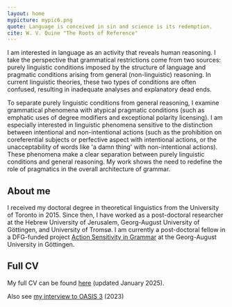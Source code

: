 ```yaml
---
layout: home
mypicture: mypic6.png
quote: Language is conceived in sin and science is its redemption.
cite: W. V. Quine "The Roots of Reference"
---
```


I am interested in language as an activity that reveals human reasoning.
I take the perspective that grammatical restrictions come from two sources: purely linguistic conditions imposed by the structure of language and pragmatic conditions arising from general (non-linguistic) reasoning.
In current linguistic theories, these two types of conditions are often confused, resulting in inadequate analyses and explanatory dead ends.

To separate purely linguistic conditions from general reasoning, I examine grammatical phenomena with atypical pragmatic conditions (such as emphatic uses of degree modifiers and exceptional polarity licensing).
I am especially interested in linguistic phenomena sensitive to the distinction between intentional and non-intentional actions (such as the prohibition on coreferential subjects or perfective aspect with intentional actions, or the unacceptability of words like 'a damn thing' with non-intentional actions).
These phenomena make a clear separation between purely linguistic  conditions and general reasoning.
My work shows the need to redefine the role of pragmatics in the overall architecture of grammar.

## About me

I received my doctoral degree in theoretical linguistics from  the University of Toronto in 2015.
Since then, I have worked as a post-doctoral researcher at the Hebrew University of Jerusalem, Georg-August University of Göttingen, and University of Tromsø.
I am currently a post-doctoral fellow in a DFG-funded project <a  target='_blank' rel="noopener noreferrer" href="https://uni-goettingen.de/de/vorschau_3dd0fb16351b3f7ffbd9a226d14b3a9b/652812.html">Action Sensitivity in Grammar</a> at the Georg-August University in Göttingen.

## Full CV 

My full CV can be found <a target='_blank' rel="noopener noreferrer" href="./assets/docs/Goncharov_cv.pdf">here</a> (updated January 2025).

Also see <a  target='_blank' rel="noopener noreferrer" href="https://spe-uca.sciencesconf.org/resource/page/id/10" id="my-publication-link">my interview to OASIS 3</a> (2023)

